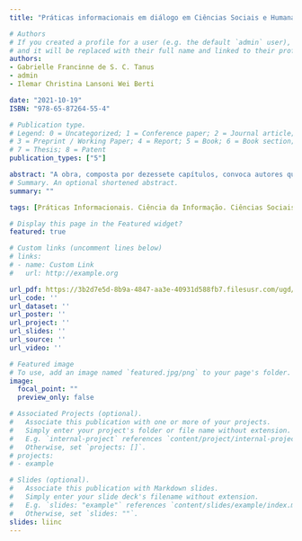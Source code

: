 ```yaml
---
title: "Práticas informacionais em diálogo em Ciências Sociais e Humanas"

# Authors
# If you created a profile for a user (e.g. the default `admin` user), write the username (folder name) here 
# and it will be replaced with their full name and linked to their profile.
authors:
- Gabrielle Francinne de S. C. Tanus
- admin
- Ilemar Christina Lansoni Wei Berti

date: "2021-10-19"
ISBN: "978-65-87264-55-4"

# Publication type.
# Legend: 0 = Uncategorized; 1 = Conference paper; 2 = Journal article;
# 3 = Preprint / Working Paper; 4 = Report; 5 = Book; 6 = Book section;
# 7 = Thesis; 8 = Patent
publication_types: ["5"]

abstract: "A obra, composta por dezessete capítulos, convoca autores que têm se distinguido no estudo dos conceitos de usos, usuários e práticas de informação, referências na perspectiva epistemológica da revisão conceitual de teorias e modelos das Ciências Sociais e Humanas aplicados à leitura dos fenômenos informacionais. Porém, a sua riqueza mais evidente consiste em reunir diferentes abordagens das práticas informacionais e sua rede conceitual, desde aquelas mais diretamente teóricas, as quais convocam autores e conceitos de outras disciplinas, até aquelas com foco mais diretamente direcionado para objetos concretos, além de abordagens das práticas da informação no universo digital."
# Summary. An optional shortened abstract.
summary: ""

tags: [Práticas Informacionais. Ciência da Informação. Ciências Sociais. Ciências Humanas.]

# Display this page in the Featured widget?
featured: true

# Custom links (uncomment lines below)
# links:
# - name: Custom Link
#   url: http://example.org

url_pdf: https://3b2d7e5d-8b9a-4847-aa3e-40931d588fb7.filesusr.com/ugd/c3c80a_e73ca42d9ca141ffa4298e33400abffc.pdf
url_code: ''
url_dataset: ''
url_poster: ''
url_project: ''
url_slides: ''
url_source: ''
url_video: ''

# Featured image
# To use, add an image named `featured.jpg/png` to your page's folder. 
image:
  focal_point: ""
  preview_only: false

# Associated Projects (optional).
#   Associate this publication with one or more of your projects.
#   Simply enter your project's folder or file name without extension.
#   E.g. `internal-project` references `content/project/internal-project/index.md`.
#   Otherwise, set `projects: []`.
# projects:
# - example

# Slides (optional).
#   Associate this publication with Markdown slides.
#   Simply enter your slide deck's filename without extension.
#   E.g. `slides: "example"` references `content/slides/example/index.md`.
#   Otherwise, set `slides: ""`.
slides: liinc
---
```

